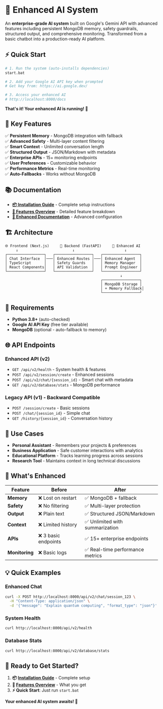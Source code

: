 # 🚀 Enhanced AI System

An **enterprise-grade AI system** built on Google's Gemini API with advanced features including persistent MongoDB memory, safety guardrails, structured output, and comprehensive monitoring. Transformed from a basic chatbot into a production-ready AI platform.

## ⚡ **Quick Start**

```bash
# 1. Run the system (auto-installs dependencies)
start.bat

# 2. Add your Google AI API key when prompted
# Get key from: https://ai.google.dev/

# 3. Access your enhanced AI
# http://localhost:8000/docs
```

**That's it! Your enhanced AI is running! 🎉**

## 🌟 **Key Features**

✅ **Persistent Memory** - MongoDB integration with fallback  
✅ **Advanced Safety** - Multi-layer content filtering  
✅ **Smart Context** - Unlimited conversation length  
✅ **Structured Output** - JSON/Markdown with metadata  
✅ **Enterprise APIs** - 15+ monitoring endpoints  
✅ **User Preferences** - Customizable behavior  
✅ **Performance Metrics** - Real-time monitoring  
✅ **Auto-Fallbacks** - Works without MongoDB  

## 📚 **Documentation**

- **[📦 Installation Guide](INSTALL.md)** - Complete setup instructions
- **[🌟 Features Overview](FEATURES.md)** - Detailed feature breakdown  
- **[🔧 Enhanced Documentation](README_ENHANCED.md)** - Advanced configuration

## 🏗️ **Architecture**

```
🌐 Frontend (Next.js)     📡 Backend (FastAPI)     🧠 Enhanced AI
     ↓                         ↓                       ↓
┌─────────────────┐   ┌─────────────────┐   ┌─────────────────┐
│ Chat Interface  │───│ Enhanced Routes │───│ Enhanced Agent  │
│ TypeScript      │   │ Safety Guards   │   │ Memory Manager  │
│ React Components│   │ API Validation  │   │ Prompt Engineer │
└─────────────────┘   └─────────────────┘   └─────────────────┘
                                                     ↓
                                            ┌─────────────────┐
                                            │ MongoDB Storage │
                                            │ + Memory Fallback│
                                            └─────────────────┘
```

## 🔧 **Requirements**

- **Python 3.8+** (auto-checked)
- **Google AI API Key** (free tier available)
- **MongoDB** (optional - auto-fallback to memory)

## 🌐 **API Endpoints**

### **Enhanced API (v2)**
- `GET /api/v2/health` - System health & features
- `POST /api/v2/session/create` - Enhanced sessions
- `POST /api/v2/chat/{session_id}` - Smart chat with metadata
- `GET /api/v2/database/stats` - MongoDB performance

### **Legacy API (v1) - Backward Compatible**  
- `POST /session/create` - Basic sessions
- `POST /chat/{session_id}` - Simple chat
- `GET /history/{session_id}` - Conversation history

## 🎯 **Use Cases**

- **Personal Assistant** - Remembers your projects & preferences
- **Business Application** - Safe customer interactions with analytics  
- **Educational Platform** - Tracks learning progress across sessions
- **Research Tool** - Maintains context in long technical discussions

## 🚀 **What's Enhanced**

| Feature | Before | After |
|---------|--------|-------|
| **Memory** | ❌ Lost on restart | ✅ MongoDB + fallback |
| **Safety** | ❌ No filtering | ✅ Multi-layer protection |
| **Output** | ❌ Plain text | ✅ Structured JSON/Markdown |
| **Context** | ❌ Limited history | ✅ Unlimited with summarization |
| **APIs** | ❌ 3 basic endpoints | ✅ 15+ enterprise endpoints |
| **Monitoring** | ❌ Basic logs | ✅ Real-time performance metrics |

## 💡 **Quick Examples**

### **Enhanced Chat**
```bash
curl -X POST http://localhost:8000/api/v2/chat/session_123 \
  -H "Content-Type: application/json" \
  -d '{"message": "Explain quantum computing", "format_type": "json"}'
```

### **System Health**
```bash
curl http://localhost:8000/api/v2/health
```

### **Database Stats**  
```bash
curl http://localhost:8000/api/v2/database/stats
```

## 🎉 **Ready to Get Started?**

1. **📦 [Installation Guide](INSTALL.md)** - Complete setup
2. **🌟 [Features Overview](FEATURES.md)** - What you get
3. **⚡ Quick Start**: Just run `start.bat`

**Your enhanced AI system awaits! 🚀** 